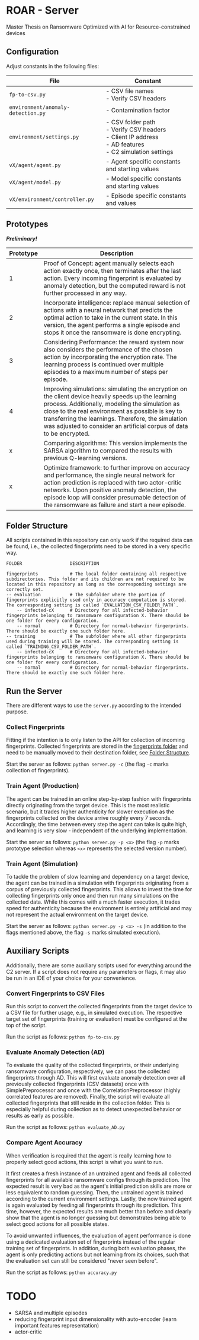 # ROAR - Server
Master Thesis on Ransomware Optimized with AI for Resource-constrained devices


## Configuration
Adjust constants in the following files:

| File                               | Constant                                                                                                      |
|------------------------------------|---------------------------------------------------------------------------------------------------------------|
| `fp-to-csv.py`                     | - CSV file names<br>- Verify CSV headers                                                                      |
| `environment/anomaly-detection.py` | - Contamination factor                                                                                        |
| `environment/settings.py`          | - CSV folder path<br>- Verify CSV headers<br>- Client IP address<br>- AD features<br>- C2 simulation settings |
| `vX/agent/agent.py`                | - Agent specific constants and starting values                                                                |
| `vX/agent/model.py`                | - Model specific constants and starting values                                                                |
| `vX/environment/controller.py`     | - Episode specific constants and values                                                                       |


## Prototypes

***Preliminary!***

| Prototype | Description                                                                                                                                                                                                                                                                                                                             |
|-----------|-----------------------------------------------------------------------------------------------------------------------------------------------------------------------------------------------------------------------------------------------------------------------------------------------------------------------------------------|
| 1         | Proof of Concept: agent manually selects each action exactly once, then terminates after the last action. Every incoming fingerprint is evaluated by anomaly detection, but the computed reward is not further processed in any way.                                                                                                    |
| 2         | Incorporate intelligence: replace manual selection of actions with a neural network that predicts the optimal action to take in the current state. In this version, the agent performs a single episode and stops it once the ransomware is done encrypting.                                                                            |
| 3         | Considering Performance: the reward system now also considers the performance of the chosen action by incorporating the encryption rate. The learning process is continued over multiple episodes to a maximum number of steps per episode.                                                                                             |
| 4         | Improving simulations: simulating the encryption on the client device heavily speeds up the learning process. Additionally, modeling the simulation as close to the real environment as possible is key to transferring the learnings. Therefore, the simulation was adjusted to consider an artificial corpus of data to be encrypted. |
| x         | Comparing algorithms: This version implements the SARSA algorithm to compared the results with previous Q-learning versions.                                                                                                                                                                                                            |
| x         | Optimize framework: to further improve on accuracy and performance, the single neural network for action prediction is replaced with two actor-critic networks. Upon positive anomaly detection, the episode loop will consider presumable detection of the ransomware as failure and start a new episode.                              |


## Folder Structure

All scripts contained in this repository can only work if the required data can be found, i.e., the collected fingerprints need to be stored in a very specific way.

```
FOLDER                  DESCRIPTION

fingerprints            # The local folder containing all respective subdirectories. This folder and its children are not required to be located in this repository as long as the corresponding settings are correctly set.
-- evaluation           # The subfolder where the portion of fingerprints explicitly used only in accuracy computation is stored. The corresponding setting is called `EVALUATION_CSV_FOLDER_PATH`.
    -- infected-cX      # Directory for all infected-behavior fingerprints belonging to ransomware configuration X. There should be one folder for every configuration.
    -- normal           # Directory for normal-behavior fingerprints. There should be exactly one such folder here.
-- training             # The subfolder where all other fingerprints used during training will be stored. The corresponding setting is called `TRAINING_CSV_FOLDER_PATH`.
    -- infected-cX      # Directory for all infected-behavior fingerprints belonging to ransomware configuration X. There should be one folder for every configuration.
    -- normal           # Directory for normal-behavior fingerprints. There should be exactly one such folder here.
```


## Run the Server

There are different ways to use the `server.py` according to the intended purpose.

### Collect Fingerprints
Fitting if the intention is to only listen to the API for collection of incoming fingerprints.
Collected fingerprints are stored in the [fingerprints folder](./fingerprints) and need to be manually moved to their destination folder, see [Folder Structure](#folder-structure).

Start the server as follows: `python server.py -c` (the flag `-c` marks collection of fingerprints).

### Train Agent (Production)
The agent can be trained in an online step-by-step fashion with fingerprints directly originating from the target device.
This is the most realistic scenario, but it trades higher authenticity for slower execution as the fingerprints collected on the device arrive roughly every 7 seconds.
Accordingly, the time between every step the agent can take is quite high, and learning is very slow - independent of the underlying implementation.

Start the server as follows: `python server.py -p <x>` (the flag `-p` marks prototype selection whereas `<x>` represents the selected version number).

### Train Agent (Simulation)
To tackle the problem of slow learning and dependency on a target device, the agent can be trained in a simulation with fingerprints originating from a corpus of previously collected fingerprints.
This allows to invest the time for collecting fingerprints only once and then run many simulations on the collected data.
While this comes with a much faster execution, it trades speed for authenticity because the environment is entirely artificial and may not represent the actual environment on the target device.

Start the server as follows: `python server.py -p <x> -s` (in addition to the flags mentioned above, the flag `-s` marks simulated execution).



## Auxiliary Scripts
Additionally, there are some auxiliary scripts used for everything around the C2 server.
If a script does not require any parameters or flags, it may also be run in an IDE of your choice for your convenience.

### Convert Fingerprints to CSV Files
Run this script to convert the collected fingerprints from the target device to a CSV file for further usage, e.g., in simulated execution.
The respective target set of fingerprints (training or evaluation) must be configured at the top of the script.

Run the script as follows: `python fp-to-csv.py`

### Evaluate Anomaly Detection (AD)
To evaluate the quality of the collected fingerprints, or their underlying ransomware configuration, respectively, we can pass the collected fingerprints through AD.
This will first evaluate anomaly detection over all previously collected fingerprints (CSV datasets) once with SimplePreprocessor and once with the CorrelationPreprocessor (highly correlated features are removed).
Finally, the script will evaluate all collected fingerprints that still reside in the collection folder.
This is especially helpful during collection as to detect unexpected behavior or results as early as possible.

Run the script as follows: `python evaluate_AD.py`

### Compare Agent Accuracy
When verification is required that the agent is really learning how to properly select good actions, this script is what you want to run.

It first creates a fresh instance of an untrained agent and feeds all collected fingerprints for all available ransomware configs through its prediction.
The expected result is very bad as the agent's initial prediction skills are more or less equivalent to random guessing.
Then, the untrained agent is trained according to the current environment settings.
Lastly, the now trained agent is again evaluated by feeding all fingerprints through its prediction.
This time, however, the expected results are much better than before and clearly show that the agent is no longer guessing but demonstrates being able to select good actions for all possible states.

To avoid unwanted influences, the evaluation of agent performance is done using a dedicated evaluation set of fingerprints instead of the regular training set of fingerprints.
In addition, during both evaluation phases, the agent is only predicting actions but not learning from its choices, such that the evaluation set can still be considered "never seen before".

Run the script as follows: `python accuracy.py`


# TODO

- SARSA and multiple episodes
- reducing fingerprint input dimensionality with auto-encoder (learn important features representation)
- actor-critic
